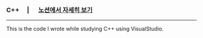 ### C++　 | 　 [노션에서 자세히 보기](https://janjan-.notion.site/C-128f792c272843119b62ea463fd70db0)
---
This is the code I wrote while studying C++ using VisualStudio.

